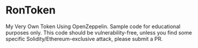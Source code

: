 # RonToken
My Very Own Token Using OpenZeppelin.  Sample code for educational purposes only.  This code should be vulnerability-free, unless you find some specific Solidity/Ethereum-exclusive attack, please submit a PR.
